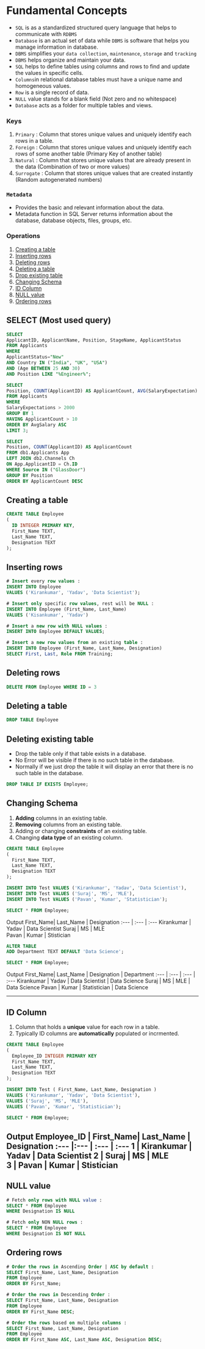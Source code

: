 # Fundamental Concepts

- `SQL` is as a standardized structured query language that helps to communicate with `RDBMS`
- `Database` is an actual set of data while `DBMS` is software that helps you manage information in database.
- `DBMS` simplifies your `data collection`, `maintenance`, `storage` and `tracking`
- `DBMS` helps organize and maintain your data.
- `SQL` helps to define tables using columns and rows to find and update the values in specific cells.
- `Columns`in relational database tables must have a unique name and homogeneous values.
- `Row` is a single record of data.
- `NULL` value stands for a blank field (Not zero and no whitespace)
- `Database` acts as a folder for multiple tables and views.

### Keys

1. `Primary` : Column that stores unique values and uniquely identify each rows in a table.
2. `Foreign` : Column that stores unique values and uniquely identify each rows of some another table (Primary Key of another table)
3. `Natural` : Column that stores unique values that are already present in the data (Combination of two or more values)
4. `Surrogate` : Column that stores unique values that are created instantly (Random autogenerated numbers)

### `Metadata`

- Provides the basic and relevant information about the data.
- Metadata function in SQL Server returns information about the database, database objects, files, groups, etc.

### Operations

1. <a href=#create>Creating a table</a>
2. <a href=#insert>Inserting rows</a>
3. <a href=#drow>Deleting rows</a>
4. <a href=#delete>Deleting a table</a>
5. <a href=#drop>Drop existing table</a>
6. <a href=#schema>Changing Schema</a>
7. <a href=#id>ID Column</a>
8. <a href=#null>NULL value</a>
9. <a href=#order>Ordering rows</a>

## SELECT (Most used query)

```sql
SELECT
ApplicantID, ApplicantName, Position, StageName, ApplicantStatus
FROM Applicants
WHERE
ApplicantStatus="New" 
AND Country IN ("India", "UK", "USA") 
AND (Age BETWEEN 25 AND 30)
AND Position LIKE "%Engineer%";
```

```sql
SELECT
Position, COUNT(ApplicantID) AS ApplicantCount, AVG(SalaryExpectation) AS AvgSalary
FROM Applicants
WHERE
SalaryExpectations > 2000
GROUP BY 1
HAVING ApplicantCount > 10 
ORDER BY AvgSalary ASC
LIMIT 3;
```

```sql
SELECT
Position, COUNT(ApplicantID) AS ApplicantCount
FROM db1.Applicants App
LEFT JOIN db2.Channels Ch
ON App.ApplicantID = Ch.ID
WHERE Source IN ("GlassDoor")
GROUP BY Position
ORDER BY ApplicantCount DESC
```

<h2 name=create>Creating a table</h2>

```sql
CREATE TABLE Employee
(
  ID INTEGER PRIMARY KEY,
  First_Name TEXT,
  Last_Name TEXT,
  Designation TEXT
);
```

<h2 name=insert>Inserting rows</h2>

```sql
# Insert every row values :
INSERT INTO Employee
VALUES ('Kirankumar', 'Yadav', 'Data Scientist');

# Insert only specific row values, rest will be NULL :
INSERT INTO Employee (First_Name, Last_Name)
VALUES ('Kisankumar', 'Yadav')

# Insert a new row with NULL values :
INSERT INTO Employee DEFAULT VALUES;

# Insert a new row values from an existing table :
INSERT INTO Employee (First_Name, Last_Name, Designation)
SELECT First, Last, Role FROM Training;
```

<h2 name=drow>Deleting rows</h2>

```sql
DELETE FROM Employee WHERE ID = 3
```

<h2 name=delete>Deleting a table</h2>

```sql
DROP TABLE Employee
```

<h2 name=drop>Deleting existing table</h2>

- Drop the table only if that table exists in a database.
- No Error will be visible if there is no such table in the database.
- Normally if we just drop the table it will display an error that there is no such table in the database.

```sql
DROP TABLE IF EXISTS Employee;
```

<h2 name='schema'>Changing Schema</h2>

1. **Adding** columns in an existing table.
2. **Removing** columns from an existing table.
3. Adding or changing **constraints** of an existing table.
4. Changing **data type** of an existing column.

```sql
CREATE TABLE Employee
(
  First_Name TEXT,
  Last_Name TEXT,
  Designation TEXT
);

INSERT INTO Test VALUES ('Kirankumar', 'Yadav', 'Data Scientist'),
INSERT INTO Test VALUES ('Suraj', 'MS', 'MLE'),
INSERT INTO Test VALUES ('Pavan', 'Kumar', 'Statistician');

SELECT * FROM Employee;
```
Output
First_Name| Last_Name | Designation
:--- | :--- | :--- 
Kirankumar | Yadav | Data Scientist
Suraj | MS | MLE  
Pavan | Kumar | Stistician

```sql
ALTER TABLE 
ADD Department TEXT DEFAULT 'Data Science';

SELECT * FROM Employee;
```   
Output
First_Name| Last_Name | Designation | Department
:--- | :--- | :--- | :---
Kirankumar | Yadav | Data Scientist | Data Science
Suraj | MS | MLE | Data Science
Pavan | Kumar | Statistician | Data Science

---

<h2 name='id'>ID Column</h2>

1. Column that holds a **unique** value for each row in a table.
2. Typically ID columns are **automatically** populated or incrmented.

```sql
CREATE TABLE Employee
(
  Employee_ID INTEGER PRIMARY KEY
  First_Name TEXT,
  Last_Name TEXT,
  Designation TEXT
);

INSERT INTO Test ( First_Name, Last_Name, Designation )
VALUES ('Kirankumar', 'Yadav', 'Data Scientist'),
VALUES ('Suraj', 'MS', 'MLE'),
VALUES ('Pavan', 'Kumar', 'Statistician');

SELECT * FROM Employee;
```
Output
Employee_ID | First_Name| Last_Name | Designation
:--- |:--- | :--- | :--- 
1 | Kirankumar | Yadav | Data Scientist
2 | Suraj | MS | MLE  
3 | Pavan | Kumar | Stistician
---

<h2 name=null>NULL value</h2>

```sql
# Fetch only rows with NULL value :
SELECT * FROM Employee
WHERE Designation IS NULL

# Fetch only NON NULL rows :
SELECT * FROM Employee
WHERE Designation IS NOT NULL
```

<h2 name=order>Ordering rows</h2>

```sql
# Order the rows in Ascending Order | ASC by default :
SELECT First_Name, Last_Name, Designation 
FROM Employee
ORDER BY First_Name;

# Order the rows in Descending Order :
SELECT First_Name, Last_Name, Designation 
FROM Employee
ORDER BY First_Name DESC;

# Order the rows based on multiple columns :
SELECT First_Name, Last_Name, Designation 
FROM Employee
ORDER BY First_Name ASC, Last_Name ASC, Designation DESC;
```
